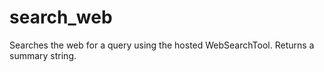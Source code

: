 # search_web

Searches the web for a query using the hosted WebSearchTool.
Returns a summary string.
